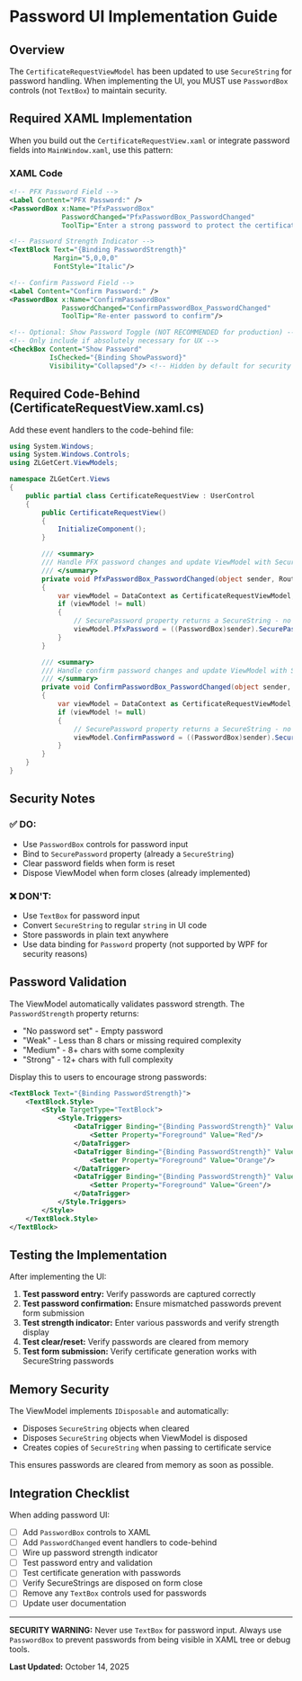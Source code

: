 # Password UI Implementation Guide

## Overview
The `CertificateRequestViewModel` has been updated to use `SecureString` for password handling.
When implementing the UI, you MUST use `PasswordBox` controls (not `TextBox`) to maintain security.

## Required XAML Implementation

When you build out the `CertificateRequestView.xaml` or integrate password fields into `MainWindow.xaml`, use this pattern:

### XAML Code

```xml
<!-- PFX Password Field -->
<Label Content="PFX Password:" />
<PasswordBox x:Name="PfxPasswordBox"
             PasswordChanged="PfxPasswordBox_PasswordChanged"
             ToolTip="Enter a strong password to protect the certificate (min 8 chars, uppercase, lowercase, numbers)"/>

<!-- Password Strength Indicator -->
<TextBlock Text="{Binding PasswordStrength}" 
           Margin="5,0,0,0"
           FontStyle="Italic"/>

<!-- Confirm Password Field -->
<Label Content="Confirm Password:" />
<PasswordBox x:Name="ConfirmPasswordBox"
             PasswordChanged="ConfirmPasswordBox_PasswordChanged"
             ToolTip="Re-enter password to confirm"/>

<!-- Optional: Show Password Toggle (NOT RECOMMENDED for production) -->
<!-- Only include if absolutely necessary for UX -->
<CheckBox Content="Show Password" 
          IsChecked="{Binding ShowPassword}"
          Visibility="Collapsed"/> <!-- Hidden by default for security -->
```

## Required Code-Behind (CertificateRequestView.xaml.cs)

Add these event handlers to the code-behind file:

```csharp
using System.Windows;
using System.Windows.Controls;
using ZLGetCert.ViewModels;

namespace ZLGetCert.Views
{
    public partial class CertificateRequestView : UserControl
    {
        public CertificateRequestView()
        {
            InitializeComponent();
        }

        /// <summary>
        /// Handle PFX password changes and update ViewModel with SecureString
        /// </summary>
        private void PfxPasswordBox_PasswordChanged(object sender, RoutedEventArgs e)
        {
            var viewModel = DataContext as CertificateRequestViewModel;
            if (viewModel != null)
            {
                // SecurePassword property returns a SecureString - no conversion needed!
                viewModel.PfxPassword = ((PasswordBox)sender).SecurePassword;
            }
        }

        /// <summary>
        /// Handle confirm password changes and update ViewModel with SecureString
        /// </summary>
        private void ConfirmPasswordBox_PasswordChanged(object sender, RoutedEventArgs e)
        {
            var viewModel = DataContext as CertificateRequestViewModel;
            if (viewModel != null)
            {
                // SecurePassword property returns a SecureString - no conversion needed!
                viewModel.ConfirmPassword = ((PasswordBox)sender).SecurePassword;
            }
        }
    }
}
```

## Security Notes

### ✅ DO:
- Use `PasswordBox` controls for password input
- Bind to `SecurePassword` property (already a `SecureString`)
- Clear password fields when form is reset
- Dispose ViewModel when form closes (already implemented)

### ❌ DON'T:
- Use `TextBox` for password input
- Convert `SecureString` to regular `string` in UI code
- Store passwords in plain text anywhere
- Use data binding for `Password` property (not supported by WPF for security reasons)

## Password Validation

The ViewModel automatically validates password strength. The `PasswordStrength` property returns:
- "No password set" - Empty password
- "Weak" - Less than 8 chars or missing required complexity
- "Medium" - 8+ chars with some complexity
- "Strong" - 12+ chars with full complexity

Display this to users to encourage strong passwords:

```xml
<TextBlock Text="{Binding PasswordStrength}">
    <TextBlock.Style>
        <Style TargetType="TextBlock">
            <Style.Triggers>
                <DataTrigger Binding="{Binding PasswordStrength}" Value="Weak">
                    <Setter Property="Foreground" Value="Red"/>
                </DataTrigger>
                <DataTrigger Binding="{Binding PasswordStrength}" Value="Medium">
                    <Setter Property="Foreground" Value="Orange"/>
                </DataTrigger>
                <DataTrigger Binding="{Binding PasswordStrength}" Value="Strong">
                    <Setter Property="Foreground" Value="Green"/>
                </DataTrigger>
            </Style.Triggers>
        </Style>
    </TextBlock.Style>
</TextBlock>
```

## Testing the Implementation

After implementing the UI:

1. **Test password entry:** Verify passwords are captured correctly
2. **Test password confirmation:** Ensure mismatched passwords prevent form submission
3. **Test strength indicator:** Enter various passwords and verify strength display
4. **Test clear/reset:** Verify passwords are cleared from memory
5. **Test form submission:** Verify certificate generation works with SecureString passwords

## Memory Security

The ViewModel implements `IDisposable` and automatically:
- Disposes `SecureString` objects when cleared
- Disposes `SecureString` objects when ViewModel is disposed
- Creates copies of `SecureString` when passing to certificate service

This ensures passwords are cleared from memory as soon as possible.

## Integration Checklist

When adding password UI:
- [ ] Add `PasswordBox` controls to XAML
- [ ] Add `PasswordChanged` event handlers to code-behind
- [ ] Wire up password strength indicator
- [ ] Test password entry and validation
- [ ] Test certificate generation with passwords
- [ ] Verify SecureStrings are disposed on form close
- [ ] Remove any `TextBox` controls used for passwords
- [ ] Update user documentation

---

**SECURITY WARNING:** Never use `TextBox` for password input. Always use `PasswordBox` to prevent passwords from being visible in XAML tree or debug tools.

**Last Updated:** October 14, 2025

